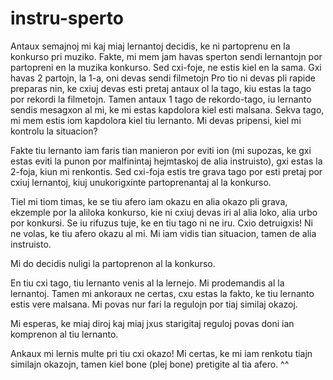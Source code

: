 <link rel="stylesheet" href="../stilo.css">

# instru-sperto

Antaux semajnoj mi kaj miaj lernantoj decidis, ke ni partoprenu en la konkurso pri muziko.
Fakte, mi mem jam havas sperton sendi lernantojn por partopreni en la muzika konkurso. Sed
cxi-foje, ne estis kiel en la sama. Gxi havas 2 partojn, la 1-a, oni devas sendi filmetojn
Pro tio ni devas pli rapide preparas nin, ke cxiuj devas esti pretaj antaux ol la tago, kiu
estas la tago por rekordi la filmetojn. Tamen antaux 1 tago de rekordo-tago, iu lernanto 
sendis mesagxon al mi, ke mi estas kapdolora kiel esti malsana. Sekva tago, mi mem estis iom 
kapdolora kiel tiu lernanto. Mi devas pripensi, kiel mi kontrolu la situacion?

Fakte tiu lernanto iam faris tian manieron por eviti ion (mi supozas, ke gxi estas eviti 
la punon por malfinintaj hejmtaskoj de alia instruisto), gxi estas la 2-foja, kiun mi renkontis.
Sed cxi-foja estis tre grava tago por esti pretaj por cxiuj lernantoj, kiuj unukorigxinte partoprenantaj al 
la konkurso.

Tiel mi tiom timas, ke se tiu afero iam okazu en alia okazo pli grava, ekzemple por la aliloka
konkurso, kie ni cxiuj devas iri al alia loko, alia urbo por konkursi. Se iu rifuzus tuje, ke 
en tiu tago ni ne iru. Cxio detruigxis! Ni ne volas, ke tiu afero okazu al mi. Mi iam vidis tian 
situacion, tamen de alia instruisto.

Mi do decidis nuligi la partoprenon al la konkurso.

En tiu cxi tago, tiu lernanto venis al la lernejo. Mi prodemandis al la lernantoj.
Tamen mi ankoraux ne certas, cxu estas la fakto, ke tiu lernanto estis vere malsana.
Mi povas nur fari la regulojn por tiaj similaj okazoj.

Mi esperas, ke miaj diroj kaj miaj jxus starigitaj reguloj povas doni ian komprenon al
tiu lernanto.

Ankaux mi lernis multe pri tiu cxi okazo! Mi certas, ke mi iam renkotu tiajn similajn okazojn,
tamen kiel bone (plej bone) pretigite al tia afero. ^^

